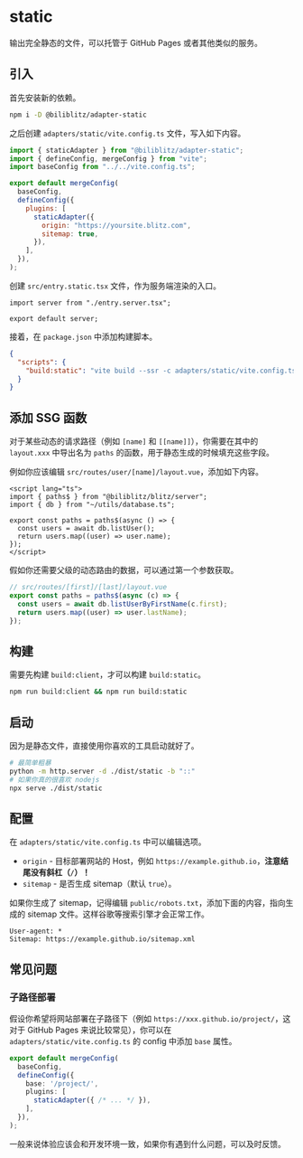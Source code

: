 # static

输出完全静态的文件，可以托管于 GitHub Pages 或者其他类似的服务。

## 引入

首先安装新的依赖。

```sh
npm i -D @biliblitz/adapter-static
```

之后创建 `adapters/static/vite.config.ts` 文件，写入如下内容。

```js
import { staticAdapter } from "@biliblitz/adapter-static";
import { defineConfig, mergeConfig } from "vite";
import baseConfig from "../../vite.config.ts";

export default mergeConfig(
  baseConfig,
  defineConfig({
    plugins: [
      staticAdapter({
        origin: "https://yoursite.blitz.com",
        sitemap: true,
      }),
    ],
  }),
);
```

创建 `src/entry.static.tsx` 文件，作为服务端渲染的入口。

```tsx
import server from "./entry.server.tsx";

export default server;
```

接着，在 `package.json` 中添加构建脚本。

```json
{
  "scripts": {
    "build:static": "vite build --ssr -c adapters/static/vite.config.ts"
  }
}
```

## 添加 SSG 函数

对于某些动态的请求路径（例如 `[name]` 和 `[[name]]`），你需要在其中的 `layout.xxx` 中导出名为 `paths` 的函数，用于静态生成的时候填充这些字段。

例如你应该编辑 `src/routes/user/[name]/layout.vue`，添加如下内容。

```vue
<script lang="ts">
import { paths$ } from "@biliblitz/blitz/server";
import { db } from "~/utils/database.ts";

export const paths = paths$(async () => {
  const users = await db.listUser();
  return users.map((user) => user.name);
});
</script>
```

假如你还需要父级的动态路由的数据，可以通过第一个参数获取。

```ts
// src/routes/[first]/[last]/layout.vue
export const paths = paths$(async (c) => {
  const users = await db.listUserByFirstName(c.first);
  return users.map((user) => user.lastName);
});
```

## 构建

需要先构建 `build:client`，才可以构建 `build:static`。

```sh
npm run build:client && npm run build:static
```

## 启动

因为是静态文件，直接使用你喜欢的工具启动就好了。

```sh
# 最简单粗暴
python -m http.server -d ./dist/static -b "::"
# 如果你真的很喜欢 nodejs
npx serve ./dist/static
```

## 配置

在 `adapters/static/vite.config.ts` 中可以编辑选项。

- `origin` - 目标部署网站的 Host，例如 `https://example.github.io`，**注意结尾没有斜杠（`/`）！**
- `sitemap` - 是否生成 sitemap（默认 `true`）。

如果你生成了 sitemap，记得编辑 `public/robots.txt`，添加下面的内容，指向生成的 sitemap 文件。这样谷歌等搜索引擎才会正常工作。

```
User-agent: *
Sitemap: https://example.github.io/sitemap.xml
```

## 常见问题

### 子路径部署

假设你希望将网站部署在子路径下（例如 `https://xxx.github.io/project/`，这对于 GitHub Pages 来说比较常见），你可以在 `adapters/static/vite.config.ts` 的 config 中添加 `base` 属性。

<!-- prettier-ignore -->
```ts
export default mergeConfig(
  baseConfig,
  defineConfig({
    base: '/project/',
    plugins: [
      staticAdapter({ /* ... */ }),
    ],
  }),
);
```

一般来说体验应该会和开发环境一致，如果你有遇到什么问题，可以及时反馈。
